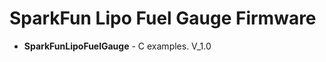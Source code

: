 SparkFun Lipo Fuel Gauge Firmware
===================================

* **SparkFunLipoFuelGauge** - C examples. V_1.0
   


